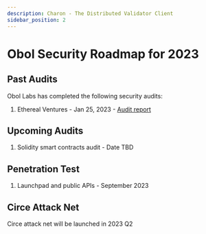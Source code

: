 ```yaml
---
description: Charon - The Distributed Validator Client
sidebar_position: 2
---
```


# Obol Security Roadmap for 2023

## Past Audits
Obol Labs has completed the following security audits:
1. Ethereal Ventures - Jan 25, 2023 - [Audit report](https://hackmd.io/sH7FDtgTQV-2jN2ODfiscw)

## Upcoming Audits
1. Solidity smart contracts audit - Date TBD
## Penetration Test
1. Launchpad and public APIs - September 2023
## Circe Attack Net
Circe attack net will be launched in 2023 Q2

